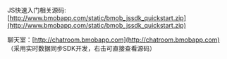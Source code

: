 JS快速入门相关源码:[http://www.bmobapp.com/static/bmob_jssdk_quickstart.zip](http://www.bmobapp.com/static/bmob_jssdk_quickstart.zip)

聊天室：[http://chatroom.bmobapp.com](http://chatroom.bmobapp.com) （采用实时数据同步SDK开发，右击可直接查看源码）



